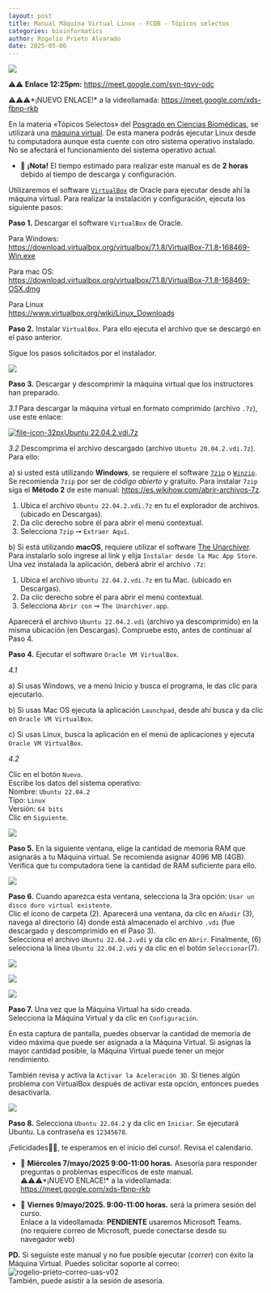 ```yaml
---
layout: post
title: Manual Máquina Virtual Linux - FCQB - Tópicos selectos
categories: bioinformatics
author: Rogelio Prieto Alvarado
date: 2025-05-06
---
```


![](https://raw.githubusercontent.com/rogelioprieto/linux-tips/master/_posts/biomedicas-2025-images/bioinformatics-adn-letras.png)

⚠️⚠️ **Enlace 12:25pm:** <https://meet.google.com/svn-tqvv-odc>

⚠️⚠️⚠️*¡NUEVO ENLACE!* a la videollamada: <https://meet.google.com/xds-fbnp-rkb>


En la materia «Tópicos Selectos»  del [Posgrado en Ciencias Biomédicas](https://mcb.uas.edu.mx/), se utilizará una [máquina virtual](https://www.redhat.com/es/topics/virtualization/what-is-a-virtual-machine). De esta manera podrás ejecutar Linux desde tu computadora aunque esta cuente con otro sistema operativo instalado. No se afectará el funcionamiento del sistema operativo actual.

- 🚩 **¡Nota!** El tiempo estimado para realizar este manual es de **2 horas** debido al tiempo de descarga y configuración.

Utilizaremos el software [`VirtualBox`](https://www.virtualbox.org/) de Oracle para ejecutar desde ahí la máquina virtual. Para realizar la instalación y configuración, ejecuta los siguiente pasos:



**Paso 1.** Descargar el software `VirtualBox` de Oracle.

Para Windows:  
<https://download.virtualbox.org/virtualbox/7.1.8/VirtualBox-7.1.8-168469-Win.exe>

Para mac OS:  
<https://download.virtualbox.org/virtualbox/7.1.8/VirtualBox-7.1.8-168469-OSX.dmg>

Para Linux  
<https://www.virtualbox.org/wiki/Linux_Downloads>


**Paso 2.** Instalar `VirtualBox`. Para ello ejecuta el archivo que se descargó en el paso anterior.

Sigue los pasos solicitados por el instalador.

![](https://raw.githubusercontent.com/rogelioprieto/linux-tips/master/_posts/biomedicas-2025-images/00.png)



**Paso 3.** Descargar y descomprimir la máquina virtual que los instructores han preparado.

_3.1_ Para descargar la máquina virtual en formato comprimido (archivo `.7z`), use este enlace:

[![file-icon-32px](https://raw.githubusercontent.com/rogelioprieto/linux-tips/master/_posts/biomedicas-2025-images/file-icon-32px.png)Ubuntu 22.04.2.vdi.7z](https://universidadautono220-my.sharepoint.com/:u:/g/personal/rogelioprieto_ms_uas_edu_mx/EaDL25v7CXJOnZOhyAd3cB4BhyW86V9VDALdPDwdAzAxJg?e=WXowZ9)


_3.2_ Descomprima el archivo descargado (archivo `Ubuntu 20.04.2.vdi.7z`). Para ello:

a) si usted está utilizando **Windows**, se requiere el software [`7zip`](https://www.7-zip.org/) o [`Winzip`](https://www.winzip.com/es/learn/file-formats/7z/). Se recomienda `7zip` por ser de _código abierto_ y gratuito. Para instalar `7zip` siga el **Método 2** de este manual: <https://es.wikihow.com/abrir-archivos-7z>.


1. Ubica el archivo `Ubuntu 22.04.2.vdi.7z` en tu el explorador de archivos. (ubicado en Descargas).
2. Da clic derecho sobre él para abrir el menú contextual.
3. Selecciona `7zip`  ➙ `Extraer Aquí`.

b) Si está utilizando **macOS**, requiere utilizar el software [The Unarchiver](https://theunarchiver.com/). Para instalarlo solo ingrese al link y elija `Instalar desde la Mac App Store`. Una vez instalada la aplicación, deberá abrir el archivo `.7z`: 

1. Ubica el archivo `Ubuntu 22.04.2.vdi.7z` en tu Mac. (ubicado en Descargas).
2. Da clic derecho sobre él para abrir el menú contextual.
3. Selecciona `Abrir con`  ➙ `The Unarchiver.app`.


Aparecerá el archivo `Ubuntu 22.04.2.vdi` (archivo ya descomprimido) en la misma ubicación (en Descargas). Compruebe esto, antes de continuar al Paso 4.



**Paso 4.** Ejecutar el software `Oracle VM VirtualBox`.

_4.1_  

a) Si usas Windows, ve a menú Inicio y busca el programa, le das clic para ejecutarlo.  

b) Si usas Mac OS ejecuta la aplicación `Launchpad`, desde ahí busca y da clic en `Oracle VM VirtualBox`.

c) Si usas Linux, busca la aplicación en el menú de aplicaciones y ejecuta `Oracle VM VirtualBox`.

_4.2_ 

Clic en el botón `Nuevo`.\
Escribe los datos del sistema operativo:  
Nombre: `Ubuntu 22.04.2`  
Tipo: `Linux`  
Versión: `64 bits`  
Clic en `Siguiente`.

![](https://raw.githubusercontent.com/rogelioprieto/linux-tips/master/_posts/biomedicas-2025-images/01A.png)


**Paso 5.** En la siguiente ventana, elige la cantidad de memoria RAM que asignarás a tu Máquina virtual.
Se recomienda asignar 4096 MB (4GB). Verifica que tu computadora tiene la cantidad de RAM suficiente para ello.

![](https://raw.githubusercontent.com/rogelioprieto/linux-tips/master/_posts/biomedicas-2025-images/02A.png)

**Paso 6.** Cuando aparezca esta ventana, selecciona la 3ra opción: `Usar un disco duro virtual existente`.\
Clic el ícono de carpeta (2). Aparecerá una ventana, da clic en `Añadir` (3), navega al directorio (4) donde está almacenado el archivo `.vdi` (fue descargado y descomprimido en el Paso 3).\
Selecciona el archivo `Ubuntu 22.04.2.vdi` y da clic en `Abrir`.
Finalmente, (6) selecciona la línea `Ubuntu 22.04.2.vdi` y da clic en el botón `Seleccionar`(7).


![](https://raw.githubusercontent.com/rogelioprieto/linux-tips/master/_posts/biomedicas-2025-images/03A.png)


![](https://raw.githubusercontent.com/rogelioprieto/linux-tips/master/_posts/biomedicas-2025-images/04A.png)


![](https://raw.githubusercontent.com/rogelioprieto/linux-tips/master/_posts/biomedicas-2025-images/05A.png)



**Paso 7.** Una vez que la Máquina Virtual ha sido creada.\
Selecciona la Máquina Virtual y da clic en `Configuración`.

En esta captura de pantalla, puedes observar la cantidad de memoria de video máxima que puede ser asignada a la Máquina Virtual. Si asignas la mayor cantidad posible, la Máquina Virtual puede tener un mejor rendimiento.

También revisa y activa la `Activar la Aceleración 3D`. Si tienes algún problema con VirtualBox después de activar esta opción, entonces puedes desactivarla.

![](https://raw.githubusercontent.com/rogelioprieto/linux-tips/master/_posts/biomedicas-2025-images/06A.png)


**Paso 8.** Selecciona `Ubuntu 22.04.2` y da clic en `Iniciar`. Se ejecutará Ubuntu. La contraseña es `12345678`.

¡Felicidades👏🥳, te esperamos en el inicio del curso!. Revisa el calendario.


- 📅 **Miércoles 7/mayo/2025 9:00-11:00 horas.** Asesoría para responder preguntas o problemas específicos de este manual.\
⚠️⚠️⚠️*¡NUEVO ENLACE!* a la videollamada: <https://meet.google.com/xds-fbnp-rkb>

- 📅 **Viernes 9/mayo/2025. 9:00-11:00 horas.** será la primera sesión del curso. \
Enlace a la videollamada: **PENDIENTE** usaremos Microsoft Teams.\
(no requiere correo de Microsoft, puede conectarse desde su navegador web)


**PD.** Si seguiste este manual y no fue posible ejecutar (_correr_) con éxito la Máquina Virtual. Puedes solicitar soporte al correo: ![rogelio-prieto-correo-uas-v02](https://raw.githubusercontent.com/rogelioprieto/linux-tips/master/assets/images/rogelio-prieto-correo-uas-v02-vsm.png)\
También, puede asistir a la sesión de asesoría.

